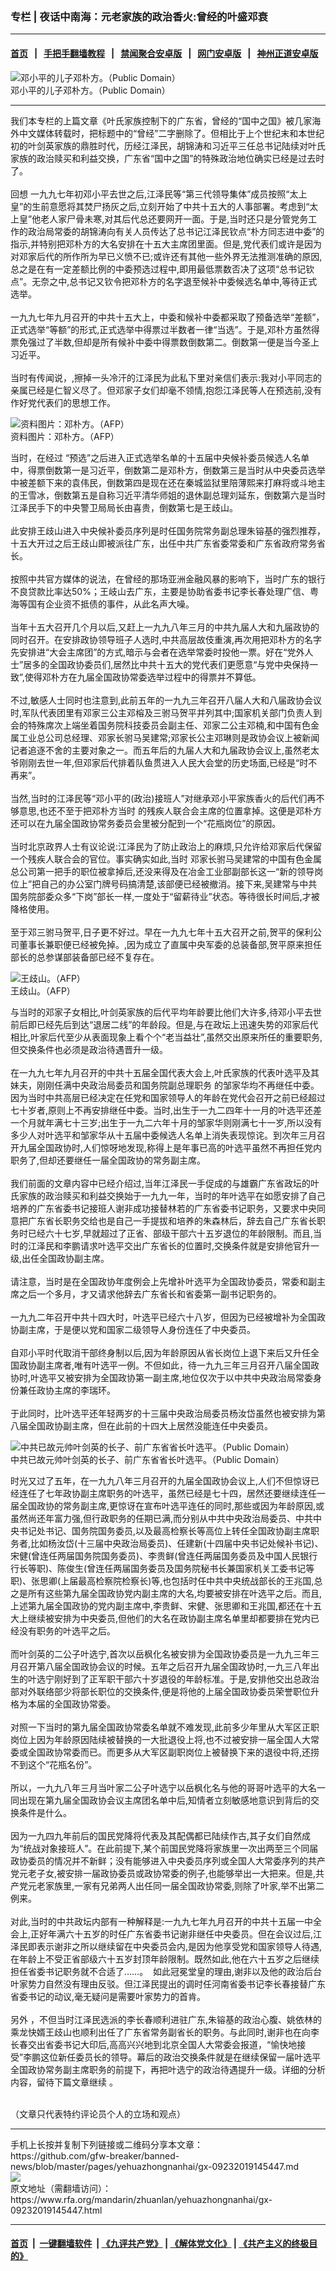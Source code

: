 ### 专栏 | 夜话中南海：元老家族的政治香火:曾经的叶盛邓衰
------------------------

#### [首页](https://github.com/gfw-breaker/banned-news/blob/master/README.md) &nbsp;&nbsp;|&nbsp;&nbsp; [手把手翻墙教程](https://github.com/gfw-breaker/guides/wiki) &nbsp;&nbsp;|&nbsp;&nbsp; [禁闻聚合安卓版](https://github.com/gfw-breaker/bn-android) &nbsp;&nbsp;|&nbsp;&nbsp; [网门安卓版](https://github.com/oGate2/oGate) &nbsp;&nbsp;|&nbsp;&nbsp; [神州正道安卓版](https://github.com/SzzdOgate/update) 



<div id="headerimg">
 <img alt="邓小平的儿子邓朴方。（Public Domain）" src="https://www.rfa.org/mandarin/zhuanlan/yehuazhongnanhai/gx-05252018151837.html/9093673465b9.jpg/image" title="邓小平的儿子邓朴方。（Public Domain）"/>
 <div id="headerimgcontents">
  <div id="headerimgcaption">
   <span>
    邓小平的儿子邓朴方。（Public Domain）
   </span>
   <!-- zoomattribute -->
  </div>
  <!-- headerimgcaption -->
 </div>
 <!-- headerimagecontents -->
</div>

<hr/>
<div id="storytext">
 <div>
  <div class="slot_header">
  </div>
 </div>
 <p>
  我们本专栏的上篇文章《叶氏家族控制下的广东省，曾经的“国中之国》被几家海外中文媒体转载时，把标题中的“曾经”二字删除了。但相比于上个世纪末和本世纪初的叶剑英家族的鼎胜时代，历经江泽民，胡锦涛和习近平三任总书记陆续对叶氏家族的政治赎买和利益交换，广东省“国中之国”的特殊政治地位确实已经是过去时了。
  <br/>
  <br/>
  回想 一九九七年初邓小平去世之后,江泽民等“第三代领导集体”成员按照“太上皇”的生前意愿将其焚尸扬灰之后,立刻开始了中共十五大的人事部署。考虑到“太上皇”他老人家尸骨未寒,对其后代总还要网开一面。于是,当时还只是分管党务工作的政治局常委的胡锦涛向有关人员传达了总书记江泽民钦点“朴方同志进中委”的指示,并特别把邓朴方的大名安排在十五大主席团里面。但是,党代表们或许是因为对邓家后代的所作所为早已义愤不已;或许还有其他一些外界无法推测准确的原因,总之是在有一定差额比例的中委预选过程中,即用最低票数否决了这项“总书记钦点”。无奈之中,总书记又钦令把邓朴方的名字退至候补中委候选名单中,等待正式选举。
  <br/>
  <br/>
  一九九七年九月召开的中共十五大上，中委和候补中委都采取了预备选举“差额”，正式选举“等额”的形式,正式选举中得票过半数者一律“当选”。于是,邓朴方虽然得票免强过了半数,但却是所有候补中委中得票数倒数第二。倒数第一便是当今圣上习近平。
  <br/>
  <br/>
  当时有传闻说，,擦掉一头冷汗的江泽民为此私下里对亲信们表示:我对小平同志的亲属已经是仁智义尽了。但邓家子女们却毫不领情,抱怨江泽民等人在预选前,没有作好党代表们的思想工作。
 </p>
 <p>
  <div class="image-inline captioned" style="width:992px;">
   <div style="width:992px;">
    <img alt="资料图片：邓朴方。（AFP）" src="https://www.rfa.org/mandarin/zhuanlan/yehuazhongnanhai/gx-10262018145350.html/AFP-ee04aee959be7e0af9feef80_w.jpg" title="资料图片：邓朴方。（AFP）"/>
   </div>
   <div class="image-caption">
    <span style="width:992px;">
     资料图片：邓朴方。（AFP）
    </span>
    <span class="copyright">
    </span>
   </div>
  </div>
 </p>
 <p>
  当时，在经过 “预选”之后进入正式选举名单的十五届中央候补委员候选人名单中，得票倒数第一是习近平，倒数第二是邓朴方，倒数第三是当时从中央委员选举中被差额下来的袁伟民，倒数第四是现在还在秦城监狱里陪薄熙来打麻将或斗地主的王雪冰，倒数第五是自称习近平清华师姐的退休副总理刘延东，倒数第六是当时江泽民手下的中央警卫局局长由喜贵，倒数第七是王歧山。
  <br/>
  <br/>
  此安排王歧山进入中央候补委员序列是时任国务院常务副总理朱镕基的强烈推荐，十五大开过之后王歧山即被派往广东，出任中共广东省委常委和广东省政府常务省长。
  <br/>
  <br/>
  按照中共官方媒体的说法，在曾经的那场亚洲金融风暴的影响下，当时广东的银行不良贷款比率达50%；王岐山去广东，主要是协助省委书记李长春处理广信、粤海等国有企业资不抵债的事件，从此名声大噪。
  <br/>
  <br/>
  当年十五大召开几个月以后,又赶上一九九八年三月的中共九届人大和九届政协的同时召开。在安排政协领导班子人选时,中共高层故伎重演,再次用把邓朴方的名字先安排进“大会主席团”的方式,暗示与会者在选举常委时投他一票。好在“党外人士”居多的全国政协委员们,居然比中共十五大的党代表们更愿意“与党中央保持一致”,使得邓朴方在九届全国政协常委选举过程中的得票并不算低。
  <br/>
  <br/>
  不过,敏感人士同时也注意到,此前五年的一九九三年召开八届人大和八届政协会议时,军队代表团里有邓家三公主邓榕及三驸马贺平并列其中;国家机关部门负责人到会的特殊席次上端坐着国务院科技委员会副主任、邓家二公主邓楠,和中国有色金属工业总公司总经理、邓家长驸马吴建常;邓家长公主邓琳则是政协会议上被新闻记者追逐不舍的主要对象之一。而五年后的九届人大和九届政协会议上,虽然老太爷刚刚去世一年,但邓家后代排着队鱼贯进入人民大会堂的历史场面,已经是“时不再来”。
  <br/>
  <br/>
  当然,当时的江泽民等“邓小平的(政治)接班人”对继承邓小平家族香火的后代们再不够意思,也还不至于把邓朴方当时 的残疾人联合会主席的位置拿掉。这便是邓朴方还可以在九届全国政协常务委员会里被分配到一个“花瓶岗位”的原因。
  <br/>
  <br/>
  当时北京政界人士有议论说:江泽民为了防止政治上的麻烦,只允许给邓家后代保留一个残疾人联合会的官位。事实确实如此,当时 邓家长驸马吴建常的中国有色金属总公司第一把手的职位被拿掉后,还没来得及在冶金工业部副部长这一“新的领导岗位上”把自己的办公室门牌号码搞清楚,该部便已经被撤消。接下来,吴建常与中共国务院部委众多“下岗”部长一样,一度处于“留薪待业”状态。等待很长时间后,才被降格使用。
  <br/>
  <br/>
  至于邓三驸马贺平,日子更不好过。早在一九九七年十五大召开之前,贺平的保利公司董事长兼职便已经被免掉。,因为成立了直属中央军委的总装备部,贺平原来担任部长的总参谋部装备部已经不复存在。
 </p>
 <p>
  <div class="image-inline captioned" style="width:622px;">
   <div style="width:622px;">
    <img alt="王歧山。（AFP）" src="https://www.rfa.org/mandarin/zhuanlan/yehuazhongnanhai/gx-11232016143709.html/wangqishan-afp.jpeg" title="王歧山。（AFP）"/>
   </div>
   <div class="image-caption">
    <span style="width:622px;">
     王歧山。（AFP）
    </span>
    <span class="copyright">
    </span>
   </div>
  </div>
 </p>
 <p>
  与当时的邓家子女相比,叶剑英家族的后代平均年龄要比他们大许多,待邓小平去世前后即已经先后到达“退居二线”的年龄段。但是,与在政坛上迅速失势的邓家后代相比,叶家后代至少从表面现象上看个个“老当益壮”,虽然交出原来所任的重要职务,但交换条件也必须是政治待遇晋升一级。
  <br/>
  <br/>
  在一九九七年九月召开的中共十五届全国代表大会上,叶氏家族的代表叶选平及其妹夫，刚刚任满中央政治局委员和国务院副总理职务 的邹家华均不再继任中委。因为当时中共高层已经决定在任党和国家领导人的年龄在党代会召开之前已经超过七十岁者,原则上不再安排继任中委。当时,出生于一九二四年十一月的叶选平还差一个月就年满七十三岁;出生于一九二六年十月的邹家华则刚满七十一岁,所以没有多少人对叶选平和邹家华从十五届中委候选人名单上消失表现惊诧。到次年三月召开九届全国政协时,人们惊呀地发现,称得上是年事已高的叶选平虽然不再担任党内职务了,但却还要继任一届全国政协的常务副主席。
  <br/>
  <br/>
  我们前面的文章内容中已经介绍过,当年江泽民一手促成的与雄霸广东省政坛的叶氏家族的政治赎买和利益交换始于一九九一年，当时的年叶选平在如愿安排了自己培养的广东省委书记接班人谢非成功接替林若的广东省委书记职务，又要求中央同意把广东省长职务交给也是自己一手提拔和培养的朱森林后，辞去自己广东省长职务时已经六十七岁,早就超过了正省、部级干部六十五岁退位的年龄限制。而且,当时的江泽民和李鹏请求叶选平交出广东省长的位置时,交换条件就是安排他官升一级,出任全国政协副主席。
  <br/>
  <br/>
  请注意，当时是在全国政协年度例会上先增补叶选平为全国政协委员，常委和副主席之后一个多月，才又请求他辞去广东省长和省委第一副书记职务的。
  <br/>
  <br/>
  一九九二年召开中共十四大时，叶选平已经六十八岁，但因为已经被增补为全国政协副主席，于是便以党和国家二级领导人身份连任了中央委员。
  <br/>
  <br/>
  自邓小平时代取消干部终身制以后,因为年龄原因从省长岗位上退下来后又升任全国政协副主席者,唯有叶选平一例。不但如此，待一九九三年三月召开八届全国政协时,叶选平又被安排为全国政协第一副主席,地位仅次于以中共中央政治局常委身份兼任政协主席的李瑞环。
  <br/>
  <br/>
  于此同时，比叶选平还年轻两岁的十三届中央政治局委员杨汝岱虽然也被安排为第八届全国政协副主席，但在此前的十四大上居然没能连任中央委员。
 </p>
 <p>
  <div class="image-inline captioned" style="width:668px;">
   <div style="width:668px;">
    <img alt="中共已故元帅叶剑英的长子、前广东省省长叶选平。（Public Domain）" src="https://www.rfa.org/mandarin/zhuanlan/yehuazhongnanhai/gx-09182019153059.html/20190917194311285.jpg" title="中共已故元帅叶剑英的长子、前广东省省长叶选平。（Public Domain）"/>
   </div>
   <div class="image-caption">
    <span style="width:668px;">
     中共已故元帅叶剑英的长子、前广东省省长叶选平。（Public Domain）
    </span>
    <span class="copyright">
    </span>
   </div>
  </div>
 </p>
 <p>
  时光又过了五年，在一九九八年三月召开的九届全国政协会议上,人们不但惊讶已经连任了七年政协副主席职务的叶选平，虽然已经是七十四，居然还要继续连任一届全国政协的常务副主席,更惊讶在宣布叶选平连任的同时,那些或因为年龄原因,或虽然尚还年富力强,但行政职务的任期已满,而分别从中共中央政治局委员、中共中央书记处书记、国务院国务委员,以及最高检察长等高位上转任全国政协副主席职务者,比如杨汝岱(十三届中央政治局委员)、任建新(十四届中央书记处候补书记)、宋健(曾连任两届国务院国务委员)、李贵鲜(曾连任两届国务委员及中国人民银行行长等职)、陈俊生(曾连任两届国务委员及国务院秘书长兼国家机关工委书记等职)、张思卿(上届最高检察院检察长)等,也包括时任中共中央统战部长的王兆国,总之是所有这些第九届全国政协党内副主席的大名,均要被安排在叶选平之后。而且,上述第九届全国政协的党内副主席中,李贵鲜、宋健、张思卿和王兆国,都还在十五大上继续被安排为中央委员,但他们的大名在政协副主席名单里却都要排在党内已经没有职务的叶选平之后。
  <br/>
  <br/>
  而叶剑英的二公子叶选宁,首次以岳枫化名被安排为全国政协委员是一九九三年三月召开第八届全国政协会议的时候。五年之后召开九届全国政协时,一九三八年出生的叶选宁刚好到了正军职干部六十岁退役的年龄标准。于是,安排他交出总政治部对外联络部少将部长职位的交换条件,便是将他的上届全国政协委员荣誉职位升格为本届的全国政协常委。
  <br/>
  <br/>
  对照一下当时的第九届全国政协常委名单就不难发现,此前多少年里从大军区正职岗位上因为年龄原因陆续被替换的一大批退役上将,也不过被安排一届全国人大常委或全国政协常委而已。而更多从大军区副职岗位上被替换下来的退役中将,还捞不到这个“花瓶名份”。
  <br/>
  <br/>
  所以，一九九八年三月当叶家二公子叶选宁以岳枫化名与他的哥哥叶选平的大名一同出现在第九届全国政协会议主席团名单中后,知情者立刻敏感地意识到背后的交换条件是什么。
  <br/>
  <br/>
  因为一九四九年前后的国民党降将代表及其配偶都已陆续作古,其子女们自然成为“统战对象接班人”。在此前提下,某个前国民党降将家族里一次出两至三个同届政协委员的情况并不新鲜；没有能够进入中央委员序列或全国人大常委序列的共产党元老子女,被安排一届政协委员或政协常委的例子,也能够举出一大把来。但是,共产党元老家族里,一家有兄弟两人出任同一届全国政协常委,则除了叶家,举不出第二例来。
  <br/>
  <br/>
  对此,当时的中共政坛内部有一种解释是:一九九七年九月召开的中共十五届一中全会上,正好年满六十五岁的时任广东省委书记谢非继任中央委员。但在会议过后,江泽民即表示谢非之所以继续留在中央委员会内,是因为他享受党和国家领导人待遇,在年龄上不受正省部级六十五岁封顶年龄限制。既然如此,他在六十五岁之后继续担任省委书记职务就不合适了……。  如此冠冕堂皇的理由,谢非以及他的政治后台叶家势力自然没有理由反驳。但江泽民提出的调时任河南省委书记李长春接替广东省委书记的动议,毫无疑问是需要叶家势力的首肯。
  <br/>
  <br/>
  另外 ，不但当时江泽民选派的李长春顺利进驻广东,朱镕基的政治心腹、姚依林的乘龙快婿王歧山也顺利出任了广东省常务副省长的职务。与此同时,谢非也在向李长春交出省委书记大印后,高高兴兴地到北京全国人大常委会报道，“愉快地接受”李鹏这位新任委员长的领导。幕后的政治交换条件就是在继续保留一届叶选平全国政协常务副主席职务的前提下，再把叶选宁的政治待遇提升一级。详细的分析内容，留待下篇文章继续 。
  <br/>
  <br/>
 </p>
 <p>
  （文章只代表特约评论员个人的立场和观点）
 </p>
</div>

<hr/>
手机上长按并复制下列链接或二维码分享本文章：<br/>
https://github.com/gfw-breaker/banned-news/blob/master/pages/yehuazhongnanhai/gx-09232019145447.md <br/>
<a href='https://github.com/gfw-breaker/banned-news/blob/master/pages/yehuazhongnanhai/gx-09232019145447.md'><img src='https://github.com/gfw-breaker/banned-news/blob/master/pages/yehuazhongnanhai/gx-09232019145447.md.png'/></a> <br/>
原文地址（需翻墙访问）：https://www.rfa.org/mandarin/zhuanlan/yehuazhongnanhai/gx-09232019145447.html


------------------------
#### [首页](https://github.com/gfw-breaker/banned-news/blob/master/README.md) &nbsp;|&nbsp; [一键翻墙软件](https://github.com/gfw-breaker/nogfw/blob/master/README.md) &nbsp;| [《九评共产党》](https://github.com/gfw-breaker/9ping.md/blob/master/README.md#九评之一评共产党是什么) | [《解体党文化》](https://github.com/gfw-breaker/jtdwh.md/blob/master/README.md) | [《共产主义的终极目的》](https://github.com/gfw-breaker/gczydzjmd.md/blob/master/README.md)


<img src='http://gfw-breaker.win/banned-news/pages/yehuazhongnanhai/gx-09232019145447.md' width='0px' height='0px'/>